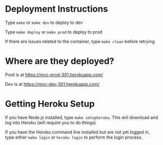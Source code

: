 # Deployment Instructions
Type `make` or `make dev` to deploy to dev

Type `make deploy` or `make prod` to deploy to prod

If there are issues related to the container, type `make clean` before retrying

# Where are they deployed?
Prod is at https://mcc-prod-301.herokuapp.com/

Dev is at https://mcc-dev-301.herokuapp.com/

# Getting Heroku Setup
If you have Node.js installed, type `make setupheroku`. This will download and log into Heroku (will require you to do things)

If you have the Heroku command line installed but are not yet logged in, type either `make login` or `heroku login` to perform the login process.
